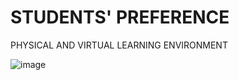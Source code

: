 # STUDENTS' PREFERENCE
 PHYSICAL AND VIRTUAL LEARNING ENVIRONMENT
 
 ![image](https://user-images.githubusercontent.com/105982006/229078661-4dcdd57a-ebad-48b0-b158-e84067f0444d.png)

